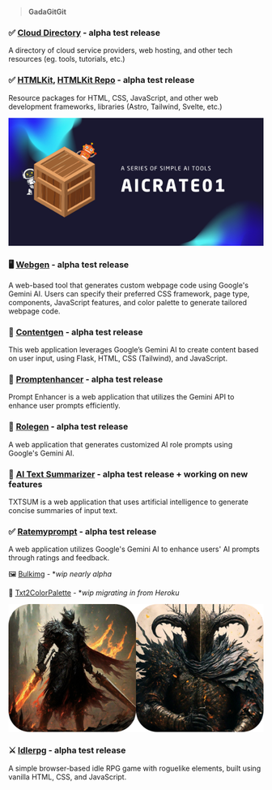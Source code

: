 > **GadaGitGit**

### :white_check_mark: [Cloud Directory](https://techwizard.club/) - **alpha test release**

A directory of cloud service providers, web hosting, and other tech resources (eg. tools, tutorials, etc.)

### :white_check_mark: [HTMLKit](https://hizzybabe.github.io/HTMLKit/), [HTMLKit Repo](https://github.com/hizzybabe/HTMLKit) - **alpha test release**

Resource packages for HTML, CSS, JavaScript, and other web development frameworks, libraries (Astro, Tailwind, Svelte, etc.)

![aicrate01-series](aicrate01.png)

### :desktop_computer: [Webgen](https://github.com/hizzybabe/webgen) - **alpha test release**

A web-based tool that generates custom webpage code using Google's Gemini AI. Users can specify their preferred CSS framework, page type, components, JavaScript features, and color palette to generate tailored webpage code.

### :pencil: [Contentgen](https://github.com/hizzybabe/contentgen) - **alpha test release**

This web application leverages Google’s Gemini AI to create content based on user input, using Flask, HTML, CSS (Tailwind), and JavaScript.

### :speech_balloon: [Promptenhancer](https://github.com/hizzybabe/promptenhancer) - **alpha test release**

Prompt Enhancer is a web application that utilizes the Gemini API to enhance user prompts efficiently.

### :robot: [Rolegen](https://github.com/hizzybabe/rolegen) - **alpha test release**

A web application that generates customized AI role prompts using Google's Gemini AI.

### :pencil: [AI Text Summarizer](https://github.com/hizzybabe/ez-ai-summarizer) - **alpha test release + working on new features**

TXTSUM is a web application that uses artificial intelligence to generate concise summaries of input text.

### :white_check_mark: [Ratemyprompt](https://github.com/hizzybabe/ratemyprompt) - **alpha test release**

A web application utilizes Google's Gemini AI to enhance users' AI prompts through ratings and feedback.

:framed_picture: [Bulkimg](https://github.com/hizzybabe/bulkimg) - **wip nearly alpha*

:art: [Txt2ColorPalette](https://github.com/hizzybabe/txt-2-color-palette) - **wip migrating in from Heroku*

![game-banner](gamebanner.png)

### :crossed_swords: [Idlerpg](https://github.com/hizzybabe/idlerpg) - **alpha test release**

A simple browser-based idle RPG game with roguelike elements, built using vanilla HTML, CSS, and JavaScript.